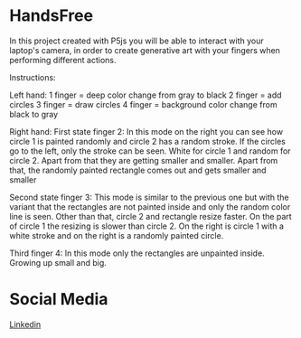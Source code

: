 # HandsFree

In this project created with P5js you will be able to interact with your laptop's camera, in order to create generative art with your fingers when performing different actions.

Instructions:

Left hand:
1 finger = deep color change from gray to black
2 finger = add circles
3 finger = draw circles
4 finger = background color change from black to gray

Right hand:
First state finger 2:
In this mode on the right you can see how circle 1 is painted randomly and circle 2 has a random stroke.
If the circles go to the left, only the stroke can be seen. White for circle 1 and random for circle 2.
Apart from that they are getting smaller and smaller.
Apart from that, the randomly painted rectangle comes out and gets smaller and smaller

Second state finger 3:
This mode is similar to the previous one but with the variant that the rectangles are not painted inside and only the random color line is seen.
Other than that, circle 2 and rectangle resize faster.
On the part of circle 1 the resizing is slower than circle 2.
On the right is circle 1 with a white stroke and on the right is a randomly painted circle.

Third finger 4:
In this mode only the rectangles are unpainted inside. Growing up small and big.


# Social Media
[Linkedin](https://www.linkedin.com/in/oriol-rovira-codina-833317121/)

